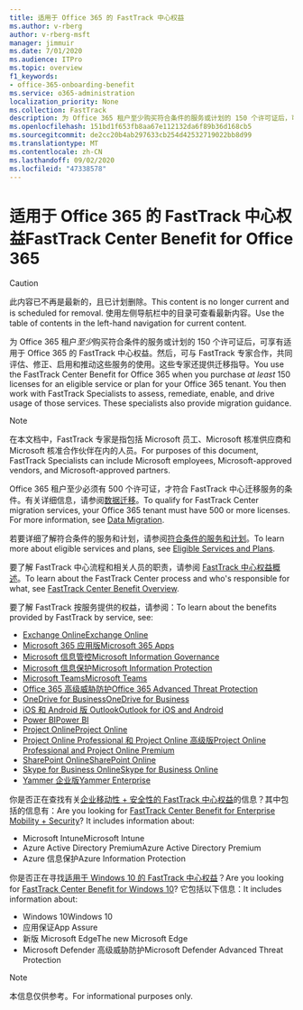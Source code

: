 ```yaml
---
title: 适用于 Office 365 的 FastTrack 中心权益
ms.author: v-rberg
author: v-rberg-msft
manager: jimmuir
ms.date: 7/01/2020
ms.audience: ITPro
ms.topic: overview
f1_keywords:
- office-365-onboarding-benefit
ms.service: o365-administration
localization_priority: None
ms.collection: FastTrack
description: 为 Office 365 租户至少购买符合条件的服务或计划的 150 个许可证后，可享有适用于 Office 365 的 FastTrack 中心权益。然后，可与 FastTrack 专家合作，共同评估、修正、启用和推动这些服务的使用。这些专家还提供迁移指导。
ms.openlocfilehash: 151bd1f653fb8aa67e112132da6f89b36d168cb5
ms.sourcegitcommit: de2cc20b4ab297633cb254d42532719022bb8d99
ms.translationtype: MT
ms.contentlocale: zh-CN
ms.lasthandoff: 09/02/2020
ms.locfileid: "47338578"
---
```

# <a name="fasttrack-center-benefit-for-office-365"></a><span data-ttu-id="29a5e-105">适用于 Office 365 的 FastTrack 中心权益</span><span class="sxs-lookup"><span data-stu-id="29a5e-105">FastTrack Center Benefit for Office 365</span></span>

> [!CAUTION]
> <span data-ttu-id="29a5e-106">此内容已不再是最新的，且已计划删除。</span><span class="sxs-lookup"><span data-stu-id="29a5e-106">This content is no longer current and is scheduled for removal.</span></span> <span data-ttu-id="29a5e-107">使用左侧导航栏中的目录可查看最新内容。</span><span class="sxs-lookup"><span data-stu-id="29a5e-107">Use the table of contents in the left-hand navigation for current content.</span></span>

<span data-ttu-id="29a5e-p103">为 Office 365 租户*至少*购买符合条件的服务或计划的 150 个许可证后，可享有适用于 Office 365 的 FastTrack 中心权益。然后，可与 FastTrack 专家合作，共同评估、修正、启用和推动这些服务的使用。这些专家还提供迁移指导。</span><span class="sxs-lookup"><span data-stu-id="29a5e-p103">You use the FastTrack Center Benefit for Office 365 when you purchase  *at least*  150 licenses for an eligible service or plan for your Office 365 tenant. You then work with FastTrack Specialists to assess, remediate, enable, and drive usage of those services. These specialists also provide migration guidance.</span></span> 
  
> [!NOTE]
> <span data-ttu-id="29a5e-111">在本文档中，FastTrack 专家是指包括 Microsoft 员工、Microsoft 核准供应商和 Microsoft 核准合作伙伴在内的人员。</span><span class="sxs-lookup"><span data-stu-id="29a5e-111">For purposes of this document, FastTrack Specialists can include Microsoft employees, Microsoft-approved vendors, and Microsoft-approved partners.</span></span> 
  
<span data-ttu-id="29a5e-p104">Office 365 租户至少必须有 500 个许可证，才符合 FastTrack 中心迁移服务的条件。有关详细信息，请参阅[数据迁移](O365-data-migration.md)。</span><span class="sxs-lookup"><span data-stu-id="29a5e-p104">To qualify for FastTrack Center migration services, your Office 365 tenant must have 500 or more licenses. For more information, see [Data Migration](O365-data-migration.md).</span></span>
  
<span data-ttu-id="29a5e-114">若要详细了解符合条件的服务和计划，请参阅[符合条件的服务和计划](M365-eligible-services-and-plans.md)。</span><span class="sxs-lookup"><span data-stu-id="29a5e-114">To learn more about eligible services and plans, see [Eligible Services and Plans](M365-eligible-services-and-plans.md).</span></span>
  
<span data-ttu-id="29a5e-115">要了解 FastTrack 中心流程和相关人员的职责，请参阅 [FastTrack 中心权益概述](O365-fasttrack-benefit-overview.md)。</span><span class="sxs-lookup"><span data-stu-id="29a5e-115">To learn about the FastTrack Center process and who's responsible for what, see [FastTrack Center Benefit Overview](O365-fasttrack-benefit-overview.md).</span></span>

<span data-ttu-id="29a5e-116">要了解 FastTrack 按服务提供的权益，请参阅：</span><span class="sxs-lookup"><span data-stu-id="29a5e-116">To learn about the benefits provided by FastTrack by service, see:</span></span>

- [<span data-ttu-id="29a5e-117">Exchange Online</span><span class="sxs-lookup"><span data-stu-id="29a5e-117">Exchange Online</span></span>](O365-fasttrack-responsibilities.md#exchange-online)
- [<span data-ttu-id="29a5e-118">Microsoft 365 应用版</span><span class="sxs-lookup"><span data-stu-id="29a5e-118">Microsoft 365 Apps</span></span>](O365-fasttrack-responsibilities.md#microsoft-365-apps)
- [<span data-ttu-id="29a5e-119">Microsoft 信息管控</span><span class="sxs-lookup"><span data-stu-id="29a5e-119">Microsoft Information Governance</span></span>](O365-fasttrack-responsibilities.md#microsoft-information-governance)
- [<span data-ttu-id="29a5e-120">Microsoft 信息保护</span><span class="sxs-lookup"><span data-stu-id="29a5e-120">Microsoft Information Protection</span></span>](O365-fasttrack-responsibilities.md#microsoft-information-protection)
- [<span data-ttu-id="29a5e-121">Microsoft Teams</span><span class="sxs-lookup"><span data-stu-id="29a5e-121">Microsoft Teams</span></span>](O365-fasttrack-responsibilities.md#microsoft-teams)
- [<span data-ttu-id="29a5e-122">Office 365 高级威胁防护</span><span class="sxs-lookup"><span data-stu-id="29a5e-122">Office 365 Advanced Threat Protection</span></span>](O365-fasttrack-responsibilities.md#office-365-advanced-threat-protection)
- [<span data-ttu-id="29a5e-123">OneDrive for Business</span><span class="sxs-lookup"><span data-stu-id="29a5e-123">OneDrive for Business</span></span>](O365-fasttrack-responsibilities.md#onedrive-for-business)
- [<span data-ttu-id="29a5e-124">iOS 和 Android 版 Outlook</span><span class="sxs-lookup"><span data-stu-id="29a5e-124">Outlook for iOS and Android</span></span>](O365-fasttrack-responsibilities.md#outlook-for-ios-and-android)
- [<span data-ttu-id="29a5e-125">Power BI</span><span class="sxs-lookup"><span data-stu-id="29a5e-125">Power BI</span></span>](O365-fasttrack-responsibilities.md#power-bi)
- [<span data-ttu-id="29a5e-126">Project Online</span><span class="sxs-lookup"><span data-stu-id="29a5e-126">Project Online</span></span>](O365-fasttrack-responsibilities.md#project-online)
- [<span data-ttu-id="29a5e-127">Project Online Professional 和 Project Online 高级版</span><span class="sxs-lookup"><span data-stu-id="29a5e-127">Project Online Professional and Project Online Premium</span></span>](O365-fasttrack-responsibilities.md#project-online-professional-and-project-online-premium)
- [<span data-ttu-id="29a5e-128">SharePoint Online</span><span class="sxs-lookup"><span data-stu-id="29a5e-128">SharePoint Online</span></span>](O365-fasttrack-responsibilities.md#sharepoint-online)
- [<span data-ttu-id="29a5e-129">Skype for Business Online</span><span class="sxs-lookup"><span data-stu-id="29a5e-129">Skype for Business Online</span></span>](O365-fasttrack-responsibilities.md#skype-for-business-online)
- [<span data-ttu-id="29a5e-130">Yammer 企业版</span><span class="sxs-lookup"><span data-stu-id="29a5e-130">Yammer Enterprise</span></span>](O365-fasttrack-responsibilities.md#yammer-enterprise)
  
<span data-ttu-id="29a5e-p105">你是否正在查找有关[企业移动性 + 安全性的 FastTrack 中心权益](EMS-fasttrack-benefit-for-EMS.md)的信息？其中包括的信息有：</span><span class="sxs-lookup"><span data-stu-id="29a5e-p105">Are you looking for [FastTrack Center Benefit for Enterprise Mobility + Security](EMS-fasttrack-benefit-for-EMS.md)? It includes information about:</span></span>
  
- <span data-ttu-id="29a5e-133">Microsoft Intune</span><span class="sxs-lookup"><span data-stu-id="29a5e-133">Microsoft Intune</span></span>
- <span data-ttu-id="29a5e-134">Azure Active Directory Premium</span><span class="sxs-lookup"><span data-stu-id="29a5e-134">Azure Active Directory Premium</span></span> 
- <span data-ttu-id="29a5e-135">Azure 信息保护</span><span class="sxs-lookup"><span data-stu-id="29a5e-135">Azure Information Protection</span></span>

<span data-ttu-id="29a5e-136">你是否正在寻找[适用于 Windows 10 的 FastTrack 中心权益](Win-10-fasttrack-benefit-for-Windows-10.md)？</span><span class="sxs-lookup"><span data-stu-id="29a5e-136">Are you looking for [FastTrack Center Benefit for Windows 10](Win-10-fasttrack-benefit-for-Windows-10.md)?</span></span> <span data-ttu-id="29a5e-137">它包括以下信息：</span><span class="sxs-lookup"><span data-stu-id="29a5e-137">It includes information about:</span></span>

- <span data-ttu-id="29a5e-138">Windows 10</span><span class="sxs-lookup"><span data-stu-id="29a5e-138">Windows 10</span></span>
- <span data-ttu-id="29a5e-139">应用保证</span><span class="sxs-lookup"><span data-stu-id="29a5e-139">App Assure</span></span>
- <span data-ttu-id="29a5e-140">新版 Microsoft Edge</span><span class="sxs-lookup"><span data-stu-id="29a5e-140">The new Microsoft Edge</span></span>
- <span data-ttu-id="29a5e-141">Microsoft Defender 高级威胁防护</span><span class="sxs-lookup"><span data-stu-id="29a5e-141">Microsoft Defender Advanced Threat Protection</span></span>
    
> [!NOTE]
> <span data-ttu-id="29a5e-142">本信息仅供参考。</span><span class="sxs-lookup"><span data-stu-id="29a5e-142">For informational purposes only.</span></span> 

